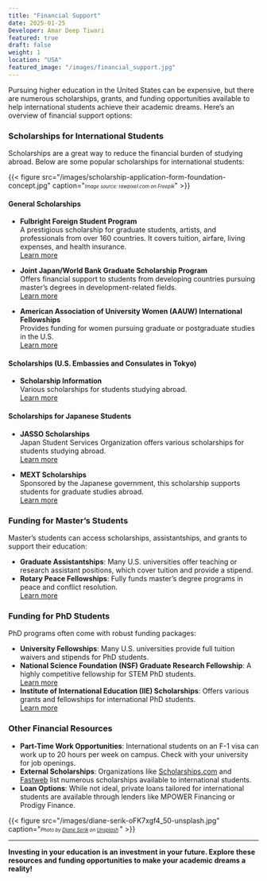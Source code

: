 ```yaml
---
title: "Financial Support"
date: 2025-01-25
Developer: Amar Deep Tiwari
featured: true
draft: false
weight: 1
location: "USA"
featured_image: "/images/financial_support.jpg"
---
```


Pursuing higher education in the United States can be expensive, but there are numerous scholarships, grants, and funding opportunities available to help international students achieve their academic dreams. Here’s an overview of financial support options:

### Scholarships for International Students
Scholarships are a great way to reduce the financial burden of studying abroad. Below are some popular scholarships for international students:

{{< figure src="/images/scholarship-application-form-foundation-concept.jpg" caption="<small><small><em>Image source: rawpixel.com on Freepik</a></em></small></small>" >}}


#### General Scholarships
- **Fulbright Foreign Student Program**  
  A prestigious scholarship for graduate students, artists, and professionals from over 160 countries. It covers tuition, airfare, living expenses, and health insurance.  
  [Learn more](https://foreign.fulbrightonline.org/)

- **Joint Japan/World Bank Graduate Scholarship Program**  
  Offers financial support to students from developing countries pursuing master’s degrees in development-related fields.  
  [Learn more](https://www.worldbank.org/en/programs/scholarships)

- **American Association of University Women (AAUW) International Fellowships**  
  Provides funding for women pursuing graduate or postgraduate studies in the U.S.  
  [Learn more](https://www.aauw.org/resources/programs/fellowships-grants/current-opportunities/international/)

#### Scholarships (U.S. Embassies and Consulates in Tokyo)
- **Scholarship Information**  
  Various scholarships for students studying abroad.  
  [Learn more](https://jp.usembassy.gov/ja/education-ja/scholarships-ja/)
  
  
#### Scholarships for Japanese Students
- **JASSO Scholarships**  
  Japan Student Services Organization offers various scholarships for students studying abroad.  
  [Learn more](https://www.jasso.go.jp/en/)

- **MEXT Scholarships**  
  Sponsored by the Japanese government, this scholarship supports students for graduate studies abroad.  
  [Learn more](https://www.studyinjapan.go.jp/en/planning/scholarship/)

### Funding for Master’s Students
Master’s students can access scholarships, assistantships, and grants to support their education:
- **Graduate Assistantships**: Many U.S. universities offer teaching or research assistant positions, which cover tuition and provide a stipend.
- **Rotary Peace Fellowships**: Fully funds master’s degree programs in peace and conflict resolution.  
  [Learn more](https://www.rotary.org/en/our-programs/peace-fellowships)

### Funding for PhD Students
PhD programs often come with robust funding packages:
- **University Fellowships**: Many U.S. universities provide full tuition waivers and stipends for PhD students.
- **National Science Foundation (NSF) Graduate Research Fellowship**: A highly competitive fellowship for STEM PhD students.  
  [Learn more](https://www.nsf.gov/science-matters/nsf-101-graduate-research-fellowship-program)
- **Institute of International Education (IIE) Scholarships**: Offers various grants and fellowships for international PhD students.  
  [Learn more](https://www.iie.org/)




### Other Financial Resources
- **Part-Time Work Opportunities**: International students on an F-1 visa can work up to 20 hours per week on campus. Check with your university for job openings.
- **External Scholarships**: Organizations like [Scholarships.com](https://www.scholarships.com) and [Fastweb](https://www.fastweb.com) list numerous scholarships available to international students.
- **Loan Options**: While not ideal, private loans tailored for international students are available through lenders like MPOWER Financing or Prodigy Finance.

{{< figure src="/images/diane-serik-oFK7xgf4_50-unsplash.jpg" caption="<small><small><em>Photo by <a href="https://unsplash.com/@amelune?utm_content=creditCopyText&utm_medium=referral&utm_source=unsplash">Diane Serik</a> on <a href="https://unsplash.com/photos/woman-in-white-laboratory-gown-holding-black-microphone-oFK7xgf4_50?utm_content=creditCopyText&utm_medium=referral&utm_source=unsplash">Unsplash</a>
      </em></small></small>" >}}

---

**Investing in your education is an investment in your future. Explore these resources and funding opportunities to make your academic dreams a reality!**






